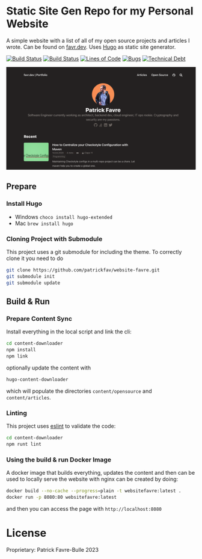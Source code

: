 # Static Site Gen Repo for my Personal Website

A simple website with a list of all of my open source projects and articles I wrote. Can be found on [favr.dev](https://favr.dev). Uses [Hugo](https://gohugo.io/) as static site generator.

[![Build Status](https://github.com/patrickfav/website-favre/actions/workflows/build_deploy.yml/badge.svg)](https://github.com/patrickfav/website-favre/actions)
[![Build Status](https://github.com/patrickfav/website-favre/actions/workflows/check_site.yml/badge.svg)](https://github.com/patrickfav/website-favre/actions)
[![Lines of Code](https://sonarcloud.io/api/project_badges/measure?project=patrickfav_website-favre&metric=ncloc)](https://sonarcloud.io/summary/new_code?id=patrickfav_website-favre)
[![Bugs](https://sonarcloud.io/api/project_badges/measure?project=patrickfav_website-favre&metric=bugs)](https://sonarcloud.io/summary/new_code?id=patrickfav_website-favre)
[![Technical Debt](https://sonarcloud.io/api/project_badges/measure?project=patrickfav_website-favre&metric=sqale_index)](https://sonarcloud.io/summary/new_code?id=patrickfav_website-favre)

![Screenshot Website](https://github.com/patrickfav/website-favre/blob/main/.readme/banner.png?raw=true)

## Prepare

### Install Hugo

* Windows `choco install hugo-extended`
* Mac `brew install hugo`

### Cloning Project with Submodule

This project uses a git submodule for including the theme. To correctly clone it you need to do

```bash
git clone https://github.com/patrickfav/website-favre.git
git submodule init
git submodule update
```

## Build & Run

### Prepare Content Sync

Install everything in the local script and link the cli:

```bash
cd content-downloader
npm install
npm link 
```

optionally update the content with

```bash
hugo-content-downloader
```
which will populate the directories `content/opensource` and `content/articles`.

### Linting

This project uses [eslint](https://eslint.org/) to validate the code:

```bash
cd content-downloader
npm runt lint
```

### Using the build & run Docker Image

A docker image that builds everything, updates the content and then can be used to locally serve the website with nginx can be created by doing:

```bash
docker build --no-cache --progress=plain -t websitefavre:latest .
docker run -p 8080:80 websitefavre:latest
```

and then you can access the page with `http://localhost:8080`

# License

Proprietary: Patrick Favre-Bulle 2023
